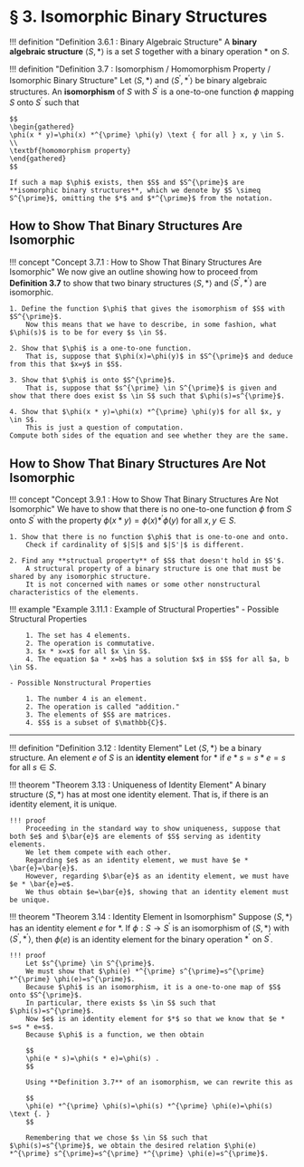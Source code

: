 # § 3. Isomorphic Binary Structures

!!! definition "Definition 3.6.1 : Binary Algebraic Structure"
    A **binary algebraic structure** $\langle S, *\rangle$ is a set $S$ together with a binary operation $*$ on $S$.

!!! definition "Definition 3.7 : Isomorphism / Homomorphism Property / Isomorphic Binary Structure"
    Let $\langle S, *\rangle$ and $\left\langle S^{\prime}, *^{\prime}\right\rangle$ be binary algebraic structures.
    An **isomorphism** of $S$ with $S^{\prime}$ is a one-to-one function $\phi$ mapping $S$ onto $S^{\prime}$ such that

    $$
    \begin{gathered}
    \phi(x * y)=\phi(x) *^{\prime} \phi(y) \text { for all } x, y \in S. \\
    \textbf{homomorphism property}
    \end{gathered}
    $$

    If such a map $\phi$ exists, then $S$ and $S^{\prime}$ are **isomorphic binary structures**, which we denote by $S \simeq S^{\prime}$, omitting the $*$ and $*^{\prime}$ from the notation.

## How to Show That Binary Structures Are Isomorphic

!!! concept "Concept 3.7.1 : How to Show That Binary Structures Are Isomorphic"
    We now give an outline showing how to proceed from **Definition 3.7** to show that two binary structures $\langle S, *\rangle$ and $\left\langle S^{\prime}, *^{\prime}\right\rangle$ are isomorphic.
    
    1. Define the function $\phi$ that gives the isomorphism of $S$ with $S^{\prime}$.  
        Now this means that we have to describe, in some fashion, what $\phi(s)$ is to be for every $s \in S$.

    2. Show that $\phi$ is a one-to-one function.  
        That is, suppose that $\phi(x)=\phi(y)$ in $S^{\prime}$ and deduce from this that $x=y$ in $S$.

    3. Show that $\phi$ is onto $S^{\prime}$.  
        That is, suppose that $s^{\prime} \in S^{\prime}$ is given and show that there does exist $s \in S$ such that $\phi(s)=s^{\prime}$.

    4. Show that $\phi(x * y)=\phi(x) *^{\prime} \phi(y)$ for all $x, y \in S$.  
        This is just a question of computation.
    Compute both sides of the equation and see whether they are the same.

## How to Show That Binary Structures Are Not Isomorphic

!!! concept "Concept 3.9.1 : How to Show That Binary Structures Are Not Isomorphic"
    We have to show that there is no one-to-one function $\phi$ from $S$ onto $S^{\prime}$ with the property $\phi(x * y)=\phi(x) *^{\prime} \phi(y)$ for all $x, y \in S$.

    1. Show that there is no function $\phi$ that is one-to-one and onto.  
        Check if cardinality of $|S|$ and $|S'|$ is different.

    2. Find any **structual property** of $S$ that doesn't hold in $S'$.  
        A structural property of a binary structure is one that must be shared by any isomorphic structure.
        It is not concerned with names or some other nonstructural characteristics of the elements.

!!! example "Example 3.11.1 : Example of Structural Properties"
    - Possible Structural Properties

        1. The set has 4 elements.
        2. The operation is commutative.
        3. $x * x=x$ for all $x \in S$.
        4. The equation $a * x=b$ has a solution $x$ in $S$ for all $a, b \in S$.

    - Possible Nonstructural Properties

        1. The number 4 is an element.
        2. The operation is called "addition."
        3. The elements of $S$ are matrices.
        4. $S$ is a subset of $\mathbb{C}$.

---

!!! definition "Definition 3.12 : Identity Element"
    Let $\langle S, *\rangle$ be a binary structure.
    An element $e$ of $S$ is an **identity element** for $*$ if $e * s=s * e=s$ for all $s \in S$.

!!! theorem "Theorem 3.13 : Uniqueness of Identity Element"
    A binary structure $\langle S, *\rangle$ has at most one identity element.
    That is, if there is an identity element, it is unique.

    !!! proof
        Proceeding in the standard way to show uniqueness, suppose that both $e$ and $\bar{e}$ are elements of $S$ serving as identity elements.
        We let them compete with each other.
        Regarding $e$ as an identity element, we must have $e * \bar{e}=\bar{e}$.
        However, regarding $\bar{e}$ as an identity element, we must have $e * \bar{e}=e$.
        We thus obtain $e=\bar{e}$, showing that an identity element must be unique.

!!! theorem "Theorem 3.14 : Identity Element in Isomorphism"
    Suppose $\langle S, *\rangle$ has an identity element $e$ for $*$.
    If $\phi: S \rightarrow S^{\prime}$ is an isomorphism of $\langle S, *\rangle$ with $\left\langle S^{\prime}, *^{\prime}\right\rangle$, then $\phi(e)$ is an identity element for the binary operation $*^{\prime}$ on $S^{\prime}$.

    !!! proof
        Let $s^{\prime} \in S^{\prime}$.
        We must show that $\phi(e) *^{\prime} s^{\prime}=s^{\prime} *^{\prime} \phi(e)=s^{\prime}$.
        Because $\phi$ is an isomorphism, it is a one-to-one map of $S$ onto $S^{\prime}$.
        In particular, there exists $s \in S$ such that $\phi(s)=s^{\prime}$.
        Now $e$ is an identity element for $*$ so that we know that $e * s=s * e=s$.
        Because $\phi$ is a function, we then obtain

        $$
        \phi(e * s)=\phi(s * e)=\phi(s) .
        $$

        Using **Definition 3.7** of an isomorphism, we can rewrite this as

        $$
        \phi(e) *^{\prime} \phi(s)=\phi(s) *^{\prime} \phi(e)=\phi(s) \text {. }
        $$

        Remembering that we chose $s \in S$ such that $\phi(s)=s^{\prime}$, we obtain the desired relation $\phi(e) *^{\prime} s^{\prime}=s^{\prime} *^{\prime} \phi(e)=s^{\prime}$.
